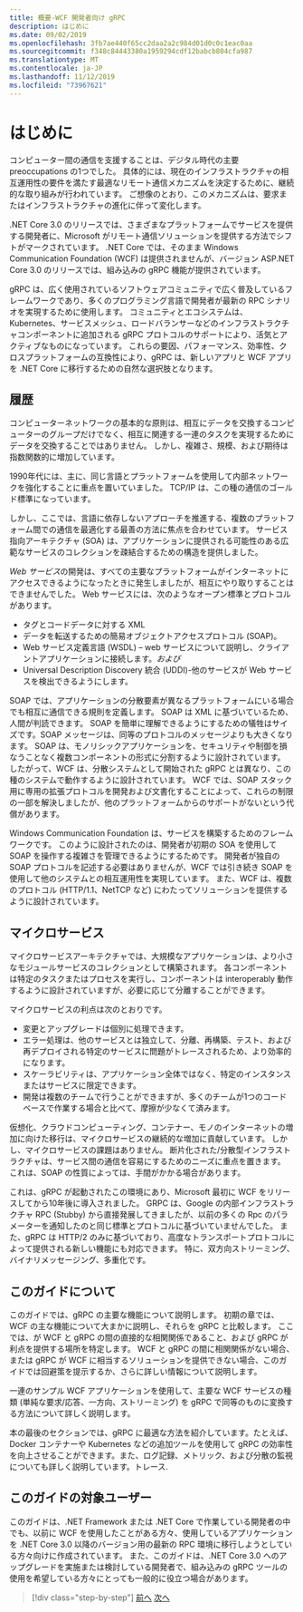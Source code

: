 ```yaml
---
title: 概要-WCF 開発者向け gRPC
description: はじめに
ms.date: 09/02/2019
ms.openlocfilehash: 3fb7ae440f65cc2daa2a2c984d01d0c0c1eac0aa
ms.sourcegitcommit: f348c84443380a1959294cdf12babcb804cfa987
ms.translationtype: MT
ms.contentlocale: ja-JP
ms.lasthandoff: 11/12/2019
ms.locfileid: "73967621"
---
```

# <a name="introduction"></a>はじめに

コンピューター間の通信を支援することは、デジタル時代の主要 preoccupations の1つでした。 具体的には、現在のインフラストラクチャの相互運用性の要件を満たす最適なリモート通信メカニズムを決定するために、継続的な取り組みが行われています。 ご想像のとおり、このメカニズムは、要求またはインフラストラクチャの進化に伴って変化します。

.NET Core 3.0 のリリースでは、さまざまなプラットフォームでサービスを提供する開発者に、Microsoft がリモート通信ソリューションを提供する方法でシフトがマークされています。 .NET Core では、そのまま Windows Communication Foundation (WCF) は提供されませんが、バージョン ASP.NET Core 3.0 のリリースでは、組み込みの gRPC 機能が提供されています。

gRPC は、広く使用されているソフトウェアコミュニティで広く普及しているフレームワークであり、多くのプログラミング言語で開発者が最新の RPC シナリオを実現するために使用します。 コミュニティとエコシステムは、Kubernetes、サービスメッシュ、ロードバランサーなどのインフラストラクチャコンポーネントに追加される gRPC プロトコルのサポートにより、活気とアクティブなものになっています。 これらの要因、パフォーマンス、効率性、クロスプラットフォームの互換性により、gRPC は、新しいアプリと WCF アプリを .NET Core に移行するための自然な選択肢となります。

## <a name="history"></a>履歴

コンピューターネットワークの基本的な原則は、相互にデータを交換するコンピューターのグループだけでなく、相互に関連する一連のタスクを実現するためにデータを交換することではありません。 しかし、複雑さ、規模、および期待は指数関数的に増加しています。  

1990年代には、主に、同じ言語とプラットフォームを使用して内部ネットワークを強化することに重点を置いていました。 TCP/IP は、この種の通信のゴールド標準になっています。

しかし、ここでは、言語に依存しないアプローチを推進する、複数のプラットフォーム間での通信を最適化する最善の方法に焦点を合わせています。 サービス指向アーキテクチャ (SOA) は、アプリケーションに提供される可能性のある広範なサービスのコレクションを疎結合するための構造を提供しました。

*Web サービス*の開発は、すべての主要なプラットフォームがインターネットにアクセスできるようになったときに発生しましたが、相互にやり取りすることはできませんでした。 Web サービスには、次のようなオープン標準とプロトコルがあります。

- タグとコードデータに対する XML
- データを転送するための簡易オブジェクトアクセスプロトコル (SOAP)。
- Web サービス定義言語 (WSDL) – web サービスについて説明し、クライアントアプリケーションに接続します。*および*
- Universal Description Discovery 統合 (UDDI)-他のサービスが Web サービスを検出できるようにします。

SOAP では、アプリケーションの分散要素が異なるプラットフォームにいる場合でも相互に通信できる規則を定義します。 SOAP は XML に基づいているため、人間が判読できます。 SOAP を簡単に理解できるようにするための犠牲はサイズです。SOAP メッセージは、同等のプロトコルのメッセージよりも大きくなります。 SOAP は、モノリシックアプリケーションを、セキュリティや制御を損なうことなく複数コンポーネントの形式に分割するように設計されています。 したがって、WCF は、分散システムとして開始された gRPC とは異なり、この種のシステムで動作するように設計されています。 WCF では、SOAP スタック用に専用の拡張プロトコルを開発および文書化することによって、これらの制限の一部を解決しましたが、他のプラットフォームからのサポートがないという代償があります。

Windows Communication Foundation は、サービスを構築するためのフレームワークです。 このように設計されたのは、開発者が初期の SOA を使用して SOAP を操作する複雑さを管理できるようにするためです。 開発者が独自の SOAP プロトコルを記述する必要はありませんが、WCF では引き続き SOAP を使用して他のシステムとの相互運用性を実現しています。 また、WCF は、複数のプロトコル (HTTP/1.1、NetTCP など) にわたってソリューションを提供するように設計されています。

## <a name="microservices"></a>マイクロサービス

マイクロサービスアーキテクチャでは、大規模なアプリケーションは、より小さなモジュールサービスのコレクションとして構築されます。 各コンポーネントは特定のタスクまたはプロセスを実行し、コンポーネントは interoperably 動作するように設計されていますが、必要に応じて分離することができます。

マイクロサービスの利点は次のとおりです。

- 変更とアップグレードは個別に処理できます。
- エラー処理は、他のサービスとは独立して、分離、再構築、テスト、および再デプロイされる特定のサービスに問題がトレースされるため、より効率的になります。
- スケーラビリティは、アプリケーション全体ではなく、特定のインスタンスまたはサービスに限定できます。
- 開発は複数のチームで行うことができますが、多くのチームが1つのコードベースで作業する場合と比べて、摩擦が少なくて済みます。

仮想化、クラウドコンピューティング、コンテナー、モノのインターネットの増加に向けた移行は、マイクロサービスの継続的な増加に貢献しています。 しかし、マイクロサービスの課題はありません。 断片化された/分散型インフラストラクチャは、サービス間の通信を容易にするためのニーズに重点を置きます。 これは、SOAP の性質によっては、手間がかかる場合があります。

これは、gRPC が起動されたこの環境にあり、Microsoft 最初に WCF をリリースしてから10年後に導入されました。 GRPC は、Google の内部インフラストラクチャ RPC (Stubby) から直接発展してきましたが、以前の多くの Rpc のパラメーターを通知したのと同じ標準とプロトコルに基づいていませんでした。 また、gRPC は HTTP/2 のみに基づいており、高度なトランスポートプロトコルによって提供される新しい機能にも対応できます。 特に、双方向ストリーミング、バイナリメッセージング、多重化です。

## <a name="about-this-guide"></a>このガイドについて

このガイドでは、gRPC の主要な機能について説明します。 初期の章では、WCF の主な機能について大まかに説明し、それらを gRPC と比較します。 ここでは、が WCF と gRPC の間の直接的な相関関係であること、および gRPC が利点を提供する場所を特定します。 WCF と gRPC の間に相関関係がない場合、または gRPC が WCF に相当するソリューションを提供できない場合、このガイドでは回避策を提示するか、さらに詳しい情報について説明します。

一連のサンプル WCF アプリケーションを使用して、主要な WCF サービスの種類 (単純な要求/応答、一方向、ストリーミング) を gRPC で同等のものに変換する方法について詳しく説明します。

本の最後のセクションでは、gRPC に最適な方法を紹介しています。たとえば、Docker コンテナーや Kubernetes などの追加ツールを使用して gRPC の効率性を向上させることができます。また、ログ記録、メトリック、および分散の監視についても詳しく説明しています。トレース.

## <a name="whom-this-guide-is-for"></a>このガイドの対象ユーザー

このガイドは、.NET Framework または .NET Core で作業している開発者の中でも、以前に WCF を使用したことがある方々、使用しているアプリケーションを .NET Core 3.0 以降のバージョン用の最新の RPC 環境に移行しようとしている方々向けに作成されています。 また、このガイドは、.NET Core 3.0 へのアップグレードを実施または検討している開発者で、組み込みの gRPC ツールの使用を希望している方々にとっても一般的に役立つ場合があります。

>[!div class="step-by-step"]
>[前へ](index.md)
>[次へ](grpc-overview.md)
